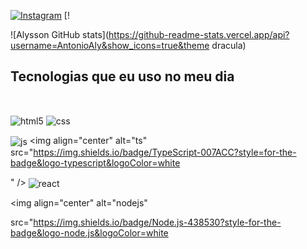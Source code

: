 

[![Instagram](https://img.shields.io/badge/Instagram-E4405F?style-for-the-badge&logo=instagram&logoColor=white)](https://instagram.com/alysson.dnz?igshid=YTQwZjQ0NmI0OA==) [!

![Alysson GitHub stats](https://github-readme-stats.vercel.app/api?username=AntonioAly&show_icons=true&theme dracula)

## Tecnologias que eu uso no meu dia

<div style="display: inline_block"><br/>

<img align="center" alt="html5" src="https://img.shields.io/badge/HTML5-E34F26?style-for-the-badge&logo-html5&logoColor=white" /> <img align="center" alt="css" src="https://img.shields.io/badge/CSS3-1572867style-for-the-badge&logo-css3&logoColor=white" />

<img align="center" alt="js" src="https://img.shields.io/badge/JavaScript-F7DF1E?style-for-the-badge&logo=javascript&logoColor=black" /> <img align="center" alt="ts" src="https://img.shields.io/badge/TypeScript-007ACC?style=for-the-badge&logo-typescript&logoColor=white

" /> <img align="center" alt="react" src="https://img.shields.io/badge/React-20232A?style-for-the-badge&logo-react&logoColor=61DAFB" />

<img align="center" alt="nodejs"

</div>

src="https://img.shields.io/badge/Node.js-438530?style-for-the-badge&logo-node.js&logoColor=white